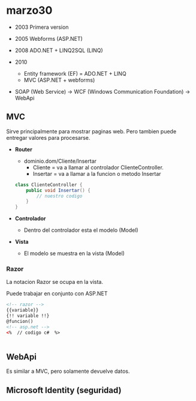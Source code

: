 # marzo30

* 2003 Primera version
* 2005 Webforms (ASP.NET)
* 2008 ADO.NET + LINQ2SQL  (LINQ)
* 2010 
  * Entity framework (EF)  = ADO.NET + LINQ
  * MVC (ASP.NET + webforms)
  
* SOAP (Web Service) -> WCF (Windows Communication Foundation) -> WebApi

## MVC

Sirve principalmente para mostrar paginas web. Pero tambien puede entregar valores para procesarse.

* **Router**

  * dominio.dom/Cliente/Insertar
    * Cliente = va a llamar al controlador ClienteController.
    * Insertar = va a llamar a la funcion o metodo Insertar

  ```c#
  class ClienteController {
      public void Insertar() {
          // nuestro codigo
      }
  }
  ```

* **Controlador**

  * Dentro del controlador esta el modelo (Model)

* **Vista**

  * El modelo se muestra en la vista (Model)

### Razor

La notacion Razor se ocupa en la vista.  

Puede trabajar en conjunto con ASP.NET

```html
<!-- razor -->
{{variable}}   
{!! variable !!}
@funcion()
<!-- asp.net -->
<%  // codigo c#  %>
    


```

## WebApi

Es similar a MVC, pero solamente devuelve datos.



## Microsoft Identity (seguridad)







